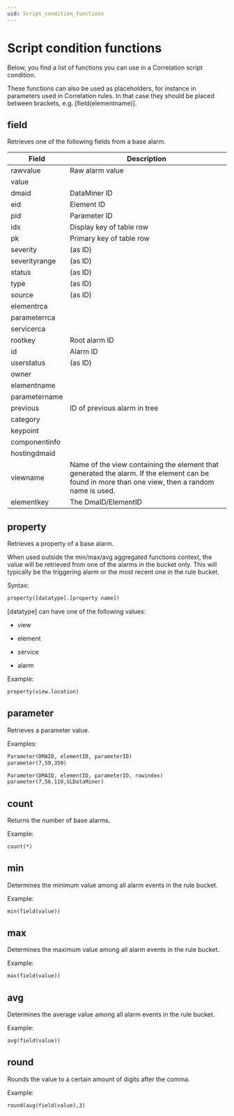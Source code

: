 ```yaml
---
uid: Script_condition_functions
---
```


# Script condition functions

Below, you find a list of functions you can use in a Correlation script condition.

These functions can also be used as placeholders, for instance in parameters used in Correlation rules. In that case they should be placed between brackets, e.g. \[field(elementname)\].

## field

Retrieves one of the following fields from a base alarm.

| Field | Description |
|--|--|
| rawvalue | Raw alarm value |
| value |  |
| dmaid | DataMiner ID |
| eid | Element ID |
| pid | Parameter ID |
| idx | Display key of table row |
| pk | Primary key of table row |
| severity | (as ID) |
| severityrange | (as ID) |
| status | (as ID) |
| type | (as ID) |
| source | (as ID) |
| elementrca |  |
| parameterrca |  |
| servicerca |  |
| rootkey | Root alarm ID |
| id | Alarm ID |
| userstatus | (as ID) |
| owner |  |
| elementname |  |
| parametername |  |
| previous | ID of previous alarm in tree |
| category |  |
| keypoint |  |
| componentinfo |  |
| hostingdmaid |  |
| viewname | Name of the view containing the element that generated the alarm. If the element can be found in more than one view, then a random name is used. |
| elementkey | The DmaID/ElementID |

## property

Retrieves a property of a base alarm.

When used outside the min/max/avg aggregated functions context, the value will be retrieved from one of the alarms in the bucket only. This will typically be the triggering alarm or the most recent one in the rule bucket.

Syntax:

```txt
property([datatype].[property name])
```

\[datatype\] can have one of the following values:

- view

- element

- service

- alarm

Example:

```txt
property(view.location)
```

## parameter

Retrieves a parameter value.

Examples:

```txt
Parameter(DMAID, elementID, parameterID)
parameter(7,59,350)

Parameter(DMAID, elementID, parameterID, rowindex)
parameter(7,56,110,SLDataMiner)
```

## count

Returns the number of base alarms.

Example:

```txt
count(*)
```

## min

Determines the minimum value among all alarm events in the rule bucket.

Example:

```txt
min(field(value))
```

## max

Determines the maximum value among all alarm events in the rule bucket.

Example:

```txt
max(field(value))
```

## avg

Determines the average value among all alarm events in the rule bucket.

Example:

```txt
avg(field(value))
```

## round

Rounds the value to a certain amount of digits after the comma.

Example:

```txt
round(avg(field(value),3)
```
